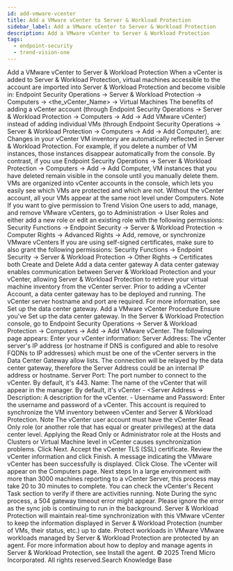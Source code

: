 ```yaml
---
id: add-vmware-vcenter
title: Add a VMware vCenter to Server & Workload Protection
sidebar_label: Add a VMware vCenter to Server & Workload Protection
description: Add a VMware vCenter to Server & Workload Protection
tags:
  - endpoint-security
  - trend-vision-one
---
```


 Add a VMware vCenter to Server & Workload Protection When a vCenter is added to Server & Workload Protection, virtual machines accessible to the account are imported into Server & Workload Protection and become visible in: Endpoint Security Operations → Server & Workload Protection → Computers → <the_vCenter_Name> → Virtual Machines The benefits of adding a vCenter account (through Endpoint Security Operations → Server & Workload Protection → Computers → Add → Add VMware vCenter) instead of adding individual VMs (through Endpoint Security Operations → Server & Workload Protection → Computers → Add → Add Computer), are: Changes in your vCenter VM inventory are automatically reflected in Server & Workload Protection. For example, if you delete a number of VM instances, those instances disappear automatically from the console. By contrast, if you use Endpoint Security Operations → Server & Workload Protection → Computers → Add → Add Computer, VM instances that you have deleted remain visible in the console until you manually delete them. VMs are organized into vCenter accounts in the console, which lets you easily see which VMs are protected and which are not. Without the vCenter account, all your VMs appear at the same root level under Computers. Note If you want to give permission to Trend Vision One users to add, manage, and remove VMware vCenters, go to Administration → User Roles and either add a new role or edit an existing role with the following permissions: Security Functions → Endpoint Security → Server & Workload Protection → Computer Rights → Advanced Rights → Add, remove, or synchronize VMware vCenters If you are using self-signed certificates, make sure to also grant the following permissions: Security Functions → Endpoint Security → Server & Workload Protection → Other Rights → Certificates both Create and Delete Add a data center gateway A data center gateway enables communication between Server & Workload Protection and your vCenter, allowing Server & Workload Protection to retrieve your virtual machine inventory from the vCenter server. Prior to adding a vCenter Account, a data center gateway has to be deployed and running. The vCenter server hostname and port are required. For more information, see Set up the data center gateway. Add a VMware vCenter Procedure Ensure you've Set up the data center gateway. In the Server & Workload Protection console, go to Endpoint Security Operations → Server & Workload Protection → Computers → Add → Add VMware vCenter. The following page appears: Enter your vCenter information: Server Address: The vCenter server's IP address (or hostname if DNS is configured and able to resolve FQDNs to IP addresses) which must be one of the vCenter servers in the Data Center Gateway allow lists. The connection will be relayed by the data center gateway, therefore the Server Address could be an internal IP address or hostname. Server Port: The port number to connect to the vCenter. By default, it's 443. Name: The name of the vCenter that will appear in the manager. By default, it's vCenter - <Server Address → Description: A description for the vCenter. - Username and Password: Enter the username and password of a vCenter. This account is required to synchronize the VM inventory between vCenter and Server & Workload Protection. Note The vCenter user account must have the vCenter Read Only role (or another role that has equal or greater privileges) at the data center level. Applying the Read Only or Administrator role at the Hosts and Clusters or Virtual Machine level in vCenter causes synchronization problems. Click Next. Accept the vCenter TLS (SSL) certificate. Review the vCenter information and click Finish. A message indicating the VMware vCenter has been successfully is displayed. Click Close. The vCenter will appear on the Computers page. Next steps In a large environment with more than 3000 machines reporting to a vCenter Server, this process may take 20 to 30 minutes to complete. You can check the vCenter's Recent Task section to verify if there are activities running. Note During the sync process, a 504 gateway timeout error might appear. Please ignore the error as the sync job is continuing to run in the background. Server & Workload Protection will maintain real-time synchronization with this VMware vCenter to keep the information displayed in Server & Workload Protection (number of VMs, their status, etc.) up to date. Protect workloads in VMware VMware workloads managed by Server & Workload Protection are protected by an agent. For more information about how to deploy and manage agents in Server & Workload Protection, see Install the agent. © 2025 Trend Micro Incorporated. All rights reserved.Search Knowledge Base